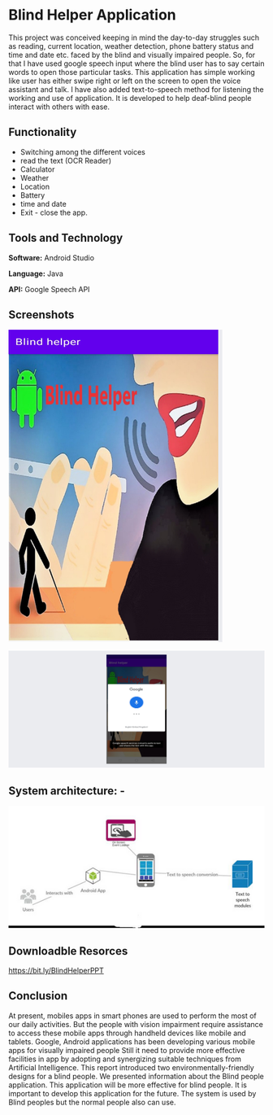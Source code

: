 # Blind Helper Application

This project was conceived keeping in mind the day-to-day struggles such as reading, current location, weather detection, phone battery status and time and date etc. faced by the blind and visually impaired people. So, for that I have used google speech input where the blind user has to say certain words to open those particular tasks. This application has simple working like user has either swipe right or left on the screen to open the voice assistant and talk. I have also added text-to-speech method for listening the working and use of application. It is developed to help deaf-blind people interact with others with ease.

## Functionality

- Switching among the different voices
- read the text (OCR Reader)
- Calculator
- Weather
- Location
- Battery
- time and date
- Exit - close the app.

## Tools and Technology

**Software:** Android Studio

**Language:** Java

**API:** Google Speech API

## Screenshots

![App Screenshot](https://github.com/Aayushi2501/Blind_helper/blob/master/download.png)

 ![App Screenshot](https://github.com/Aayushi2501/Blind_helper/blob/master/download%20(1).png)
 
 
 ## System architecture: -

![App architecture](https://github.com/Aayushi2501/Blind_helper/blob/master/tl.png)

## Downloadble Resorces 
https://bit.ly/BlindHelperPPT
## Conclusion

At present, mobiles apps in smart phones are used to perform the most of our daily activities. But the people with vision impairment require assistance to access these mobile apps through handheld devices like mobile and tablets. Google, Android applications has been developing various mobile apps for visually impaired people Still it need to provide more effective facilities in app by adopting and synergizing suitable techniques from Artificial Intelligence. This report introduced two environmentally-friendly designs for a blind people. We presented information about the Blind people application. This application will be more effective for blind people. It is important to develop this application for the future. The system is used by Blind peoples but the normal people also can use.
